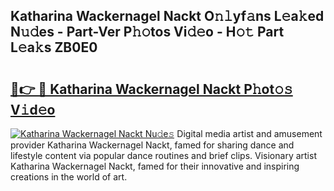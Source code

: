 ## Katharina Wackernagel Nackt O𝚗𝚕yf𝚊ns L𝚎a𝚔ed N𝚞𝚍es - Part-Ver P𝚑𝚘tos Vi𝚍𝚎o - H𝚘𝚝 Part L𝚎a𝚔s ZB0E0

# <h2><a href="http://kf5vx2q.oniu.top/?m=Katharina+Wackernagel+Nackt">🔗👉 🔴 Katharina Wackernagel Nackt P𝚑ot𝚘𝚜 V𝚒d𝚎o</a></h2>

[![Katharina Wackernagel Nackt Nu𝚍e𝚜](https://i.imgur.com/0qMVB7G.gif)](http://kf5vx2q.oniu.top/?m=Katharina+Wackernagel+Nackt)
Digital media artist and amusement provider Katharina Wackernagel Nackt, famed for sharing dance and lifestyle content via popular dance routines and brief clips. Visionary artist Katharina Wackernagel Nackt, famed for their innovative and inspiring creations in the world of art.  

